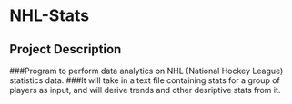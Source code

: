 # NHL-Stats
## Project Description
###Program to perform data analytics on NHL (National Hockey League) statistics data.
###It will take in a text file containing stats for a group of players as input, and will derive trends and other desriptive stats from it.

   
